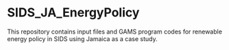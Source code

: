 # SIDS_JA_EnergyPolicy
This repository contains input files and GAMS program codes for renewable energy policy in SIDS using Jamaica as a case study.
